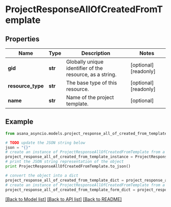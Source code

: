 # ProjectResponseAllOfCreatedFromTemplate


## Properties

Name | Type | Description | Notes
------------ | ------------- | ------------- | -------------
**gid** | **str** | Globally unique identifier of the resource, as a string. | [optional] [readonly] 
**resource_type** | **str** | The base type of this resource. | [optional] [readonly] 
**name** | **str** | Name of the project template. | [optional] 

## Example

```python
from asana_asyncio.models.project_response_all_of_created_from_template import ProjectResponseAllOfCreatedFromTemplate

# TODO update the JSON string below
json = "{}"
# create an instance of ProjectResponseAllOfCreatedFromTemplate from a JSON string
project_response_all_of_created_from_template_instance = ProjectResponseAllOfCreatedFromTemplate.from_json(json)
# print the JSON string representation of the object
print ProjectResponseAllOfCreatedFromTemplate.to_json()

# convert the object into a dict
project_response_all_of_created_from_template_dict = project_response_all_of_created_from_template_instance.to_dict()
# create an instance of ProjectResponseAllOfCreatedFromTemplate from a dict
project_response_all_of_created_from_template_form_dict = project_response_all_of_created_from_template.from_dict(project_response_all_of_created_from_template_dict)
```
[[Back to Model list]](../README.md#documentation-for-models) [[Back to API list]](../README.md#documentation-for-api-endpoints) [[Back to README]](../README.md)


